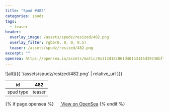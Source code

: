 ```yaml
---
title: "Spud #482"
categories: spudz
tags:
  - teaser
header:
  overlay_image: /assets/spudz/resized/482.png
  overlay_filter: rgba(0, 0, 0, 0.5)
  teaser: /assets/spudz/resized/482.png
excerpt: ""
opensea: https://opensea.io/assets/matic/0x112d18c861d401b3145d39236bf149f01e18beed/482
---
```

![alt]({{ '/assets/spudz/resized/482.png' | relative_url }})

| id | 482 |
|-|-|
| spud type | teaser |

{% if page.opensea %}
<a href="{{page.opensea}}" class="btn btn--info" onclick="window.open(this.href, '_blank'); return false;"><img src="/assets/images/opensea.svg" width="16px"><span>  View on OpenSea</span></a>
{% endif %}

